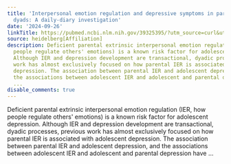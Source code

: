```yaml
---
title: 'Interpersonal emotion regulation and depressive symptoms in parent-adolescent
  dyads: A daily-diary investigation'
date: '2024-09-26'
linkTitle: https://pubmed.ncbi.nlm.nih.gov/39325395/?utm_source=curl&utm_medium=rss&utm_campaign=pubmed-2&utm_content=1FakS-2QOkCT8HsMOQP1bCRQ4YzyumYOmxmF0moLsQ3dFB1E9V&fc=20220326224207&ff=20240926193917&v=2.18.0.post9+e462414
source: heidelberg[Affiliation]
description: Deficient parental extrinsic interpersonal emotion regulation (IER, how
  people regulate others' emotions) is a known risk factor for adolescent depression.
  Although IER and depression development are transactional, dyadic processes, previous
  work has almost exclusively focused on how parental IER is associated with adolescent
  depression. The association between parental IER and adolescent depression, and
  the associations between adolescent IER and adolescent and parental depression have
  ...
disable_comments: true
---
```

Deficient parental extrinsic interpersonal emotion regulation (IER, how people regulate others' emotions) is a known risk factor for adolescent depression. Although IER and depression development are transactional, dyadic processes, previous work has almost exclusively focused on how parental IER is associated with adolescent depression. The association between parental IER and adolescent depression, and the associations between adolescent IER and adolescent and parental depression have ...